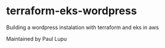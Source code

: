 # terraform-eks-wordpress
Building a wordpress instalation with terraform and eks in aws 

Maintained by Paul Lupu


